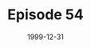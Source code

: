---
layout: podcast
title: Episode 54 
number: 54
subtitle: 
summary: 
date: 1999-12-31
location: https://dl.dropboxusercontent.com/s/7ltwcxcchgovbq7/watir_podcast_54.mp3?dl=0
size: 29,866,889
duration: 31:06
---